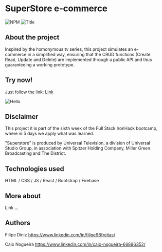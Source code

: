 # SuperStore e-commerce

![NPM](https://img.shields.io/npm/l/react)
![Title](https://github.com/filipe98freitas/e-commerce/blob/main/src/images/logo.png)

## About the project

Inspired by the homonymous tv series, this project simulates an e-commerce in a simplified way, ensuring that the CRUD functions (Create Read, Update and Delete) are implemented through a public API and thus guaranteeing a working prototype.

## Try now!

Just follow the link: [Link](https://superstorecommerce.netlify.app/)

![Hello](https://github.com/filipe98freitas/e-commerce/blob/main/src/images/giphy.gif) 

## Disclaimer

This project it is part of the sixth  week of the Full Stack IronHack bootcamp, where in 5 days we apply what was learned.

"Superstore" is produced by Universal Television, a division of Universal Studio Group, in association with Spitzer Holding Company, Miller Green Broadcasting and The District.

## Technologies used
HTML / CSS / JS / React / Bootstrap / Firebase

## More about

Link  ...

## Authors

Filipe Diniz
https://www.linkedin.com/in/filipe98freitas/

Caio Nogueira
https://www.linkedin.com/in/caio-nogueira-66896352/
